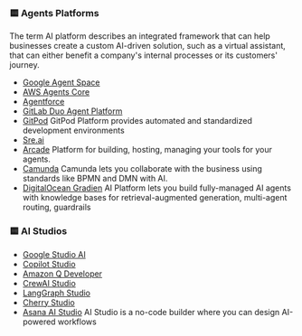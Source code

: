 
### 🟨 Agents Platforms
The term AI platform describes an integrated framework that can help businesses create a custom AI-driven solution, such as a virtual assistant, that can either benefit a company's internal processes or its customers' journey.

- [Google Agent Space](https://cloud.google.com/products/agentspace?hl=es)
- [AWS Agents Core](https://aws.amazon.com/bedrock/agentcore/)
- [Agentforce](https://www.salesforce.com/es/agentforce/)
- [GitLab Duo Agent Platform](https://about.gitlab.com/gitlab-duo/agent-platform/)
- [GitPod](https://www.gitpod.io/) GitPod Platform provides automated and standardized development environments
- [Sre.ai](https://docs.sre.ai/)
- [Arcade](https://www.arcade.dev/)  Platform for building, hosting, managing your tools for your agents.
- [Camunda](https://camunda.com/)   Camunda lets you collaborate with the business using standards like BPMN and DMN with AI.
- [DigitalOcean Gradien](https://docs.digitalocean.com/products/gradient-ai-platform/) AI Platform lets you build fully-managed AI agents with knowledge bases for retrieval-augmented generation, multi-agent routing, guardrails

### 🟨 AI Studios
- [Google Studio AI](https://aistudio.google.com/)
- [Copilot Studio](https://www.microsoft.com/en-us/microsoft-copilot/blog/copilot-studio/)
- [Amazon Q Developer](https://aws.amazon.com/es/q/developer/)
- [CrewAI Studio](https://github.com/strnad/CrewAI-Studio)
- [LangGraph Studio](https://blog.langchain.com/langgraph-studio-the-first-agent-ide/)
- [Cherry Studio](https://www.cherry-ai.com/)
- [Asana AI Studio](https://asana.com/) AI Studio is a no-code builder where you can design AI-powered workflows




 
